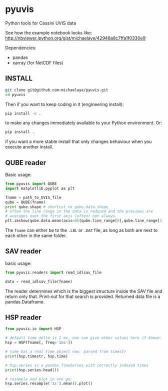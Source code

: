 # pyuvis


Python tools for Cassini UVIS data

See how the example notebook looks like:
http://nbviewer.ipython.org/gist/michaelaye/42948a8c7ffa1f0330e9

Dependencies:
* pandas
* xarray (for NetCDF files)


## INSTALL
```bash
git clone git@github.com:michaelaye/pyuvis.git
cd pyuvis

```
Then if you want to keep coding in it (engineering install):
```bash
pip install -e .
```
to make any changes immediately available to your Python environment.
Or:
```bash
pip install .
```
if you want a more stable install that only changes behaviour when you execute another install.


## QUBE reader

Basic usage:

```python
from pyuvis import QUBE
import matplotlib.pyplot as plt

fname = path_to_UVIS_file
qube = QUBE(fname)
print qube.shape # shortcut to qube.data.shape
# often the line range in the data is reduced and the previews are
# averages over the first axis (often) not always.
plt.imshow(qube.data.mean(axis=0)[qube.line_range[0],qube.line_range[1]]

```

The `fname` can either be to the `.LBL` or `.DAT` file, as long as both are next to each other in the same folder.

## SAV reader

basic usage:
```python
from pyuvis.readers import read_idlsav_file

data = read_idlsav_file(fname)
```
The reader determines which is the biggest structure inside the SAV file and return only that. Print-out for that search is provided.
Returned data file is a pandas.Dataframe.


## HSP reader

```python
from pyuvis.io import HSP

# default time delta is 1 ms, one can give other values here if known:
hsp = HSP(fname[, freq='1ms'])

# time has a real time object now, parsed from timestr
print(hsp.timestr, hsp.time)

# hsp.series is a pandas TimeSeries with correctly indexed times
print(hsp.series.head())

# resample and plot in one go:
hsp.series.resample('1s').mean().plot()
```
